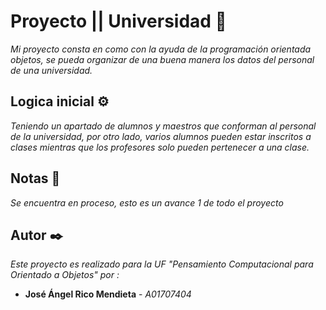 # Proyecto ||  Universidad 🚀
_Mi proyecto consta en como con la ayuda de la programación orientada objetos, se pueda organizar de una buena manera los datos del personal de una universidad._
## Logica inicial ⚙️ 
_Teniendo un apartado de alumnos y maestros que conforman al personal de la universidad, por otro lado, varios alumnos pueden estar inscritos a clases mientras que los profesores solo pueden pertenecer a una clase._


## Notas 📌
_Se encuentra en proceso, esto es un avance 1 de todo el proyecto_

## Autor ✒️
_Este proyecto es realizado para la UF "Pensamiento Computacional para Orientado a Objetos" por :_
* **José Ángel Rico Mendieta** - *A01707404*
